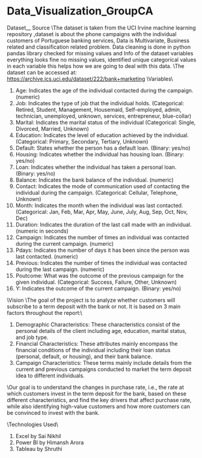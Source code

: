 # Data_Visualization_GroupCA

Dataset__
Source
\The dataset is taken from the UCI Irvine machine learning repository ,dataset is about the phone campaigns with the individual customers of Portuguese banking services, Data is Multivariate, Business related and classification related problem. Data cleaning is done in python pandas library checked for missing values and Info of the dataset variables everything looks fine no missing values, identified unique categorical values in each variable this helps how we are going to deal with this data.
\The dataset can be accessed at: https://archive.ics.uci.edu/dataset/222/bank+marketing
\Variables\
1. Age: Indicates the age of the individual contacted during the campaign. (numeric)
2. Job: Indicates the type of job that the individual holds. (Categorical: Retired, Student, Management, Housemaid, Self-employed, admin, technician, unemployed, unknown, services, entrepreneur, blue-collar)
3. Marital: Indicates the marital status of the individual (Categorical: Single, Divorced, Married, Unknown)
4. Education: Indicates the level of education achieved by the individual. (Categorical: Primary, Secondary, Tertiary, Unknown)
5. Default: States whether the person has a default loan. (Binary: yes/no)
6. Housing: Indicates whether the individual has housing loan. (Binary: yes/no)
7. Loan: Indicates whether the individual has taken a personal loan. (Binary: yes/no)
8. Balance: Indicates the bank balance of the individual. (numeric)
9. Contact: Indicates the mode of communication used of contacting the individual during the campaign. (Categorical: Cellular, Telephone, Unknown)
10. Month: Indicates the month when the individual was last contacted. (Categorical: Jan, Feb, Mar, Apr, May, June, July, Aug, Sep, Oct, Nov, Dec)
11. Duration: Indicates the duration of the last call made with an individual. (numeric in seconds)
12. Campaign: Indicates the number of times an individual was contacted during the current campaign. (numeric)
13. Pdays: Indicates the number of days it has been since the person was last contacted. (numeric)
14. Previous: Indicates the number of times the individual was contacted during the last campaign. (numeric)
15. Poutcome: What was the outcome of the previous campaign for the given individual. (Categorical: Success, Failure, Other, Unknown)
16. Y: Indicates the outcome of the current campaign. (Binary: yes/no)
 
\Vision
\The goal of the project is to analyze whether customers will subscribe to a term deposit with the bank or not. It is based on 3 main factors throughout the report:\
1. Demographic Characteristics: These characteristics consist of the personal details of the client including age, education, marital status, and job type.
2. Financial Characteristics: These attributes mainly encompass the financial conditions of the individual including their loan status (personal, default, or housing), and their bank balance.
3. Campaign Characteristics: These terms mainly include details from the current and previous campaigns conducted to market the term deposit idea to different individuals.

\Our goal is to understand the changes in purchase rate, i.e., the rate at which customers invest in the term deposit for the bank, based on these different characteristics, and find the key drivers that affect purchase rate, while also identifying high-value customers and how more customers can be convinced to invest with the bank.

\Technologies Used\
1. Excel by Sai Nikhil
2. Power BI by Himansh Arora
3. Tableau by Shruthi
